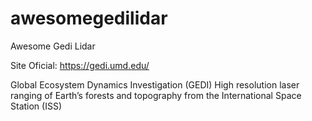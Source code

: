 # awesomegedilidar
Awesome Gedi Lidar


Site Oficial: https://gedi.umd.edu/

Global Ecosystem Dynamics Investigation (GEDI)
High resolution laser ranging of Earth’s forests and topography from the International Space Station (ISS)

